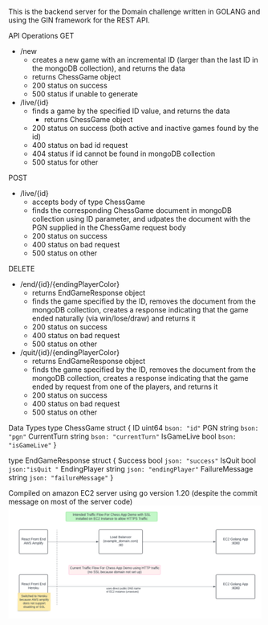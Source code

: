 This is the backend server for the Domain challenge written in GOLANG and using the GIN framework for the REST API.

API Operations
GET
  - /new 
    -  creates a new game with an incremental ID (larger than the last ID in the mongoDB collection), and returns the data
      -   returns ChessGame object
    - 200 status on success
    - 500 status if unable to generate
  - /live/{id}
    - finds a game by the specified ID value, and returns the data 
      -  returns ChessGame object  
    -  200 status on success (both active and inactive games found by the id) 
    -  400  status on bad id request
    -  404 status if id cannot be found in mongoDB collection
    -  500 status for other
   
POST
  - /live/{id}
    - accepts body of type ChessGame
    - finds  the corresponding ChessGame document in mongoDB collection using ID parameter, and udpates the document with the PGN supplied in the ChessGame request body
    - 200 status on success
    - 400 status on bad request
    - 500 status on other

DELETE
  - /end/{id}/{endingPlayerColor}
    - returns EndGameResponse object  
    - finds the game specified by the ID, removes the document from the mongoDB collection, creates a response indicating that the game ended naturally (via win/lose/draw) and returns it
    - 200 status on success
    - 400 status on bad request
    - 500 status on other
 - /quit/{id}/{endingPlayerColor}
    - returns EndGameResponse object  
    - finds the game specified by the ID, removes the document from the mongoDB collection, creates a response indicating that the game ended by request from one of the players, and returns it
    - 200 status on success
    - 400 status on bad request
    - 500 status on other
  

Data Types
type ChessGame struct {
	ID          uint64 `bson: "id"`
	PGN         string `bson: "pgn"`
	CurrentTurn string `bson: "currentTurn"`
	IsGameLive  bool   `bson: "isGameLive"`
}

type EndGameResponse struct {
	Success        bool   `json: "success"`
	IsQuit         bool   `json:"isQuit "`
	EndingPlayer   string `json: "endingPlayer"`
	FailureMessage string `json: "failureMessage"`
}



Compiled on amazon EC2 server using go version 1.20 (despite the commit message on most of the server code)
![Diagram explaining current traffic patterns for this chess app ](./ChessAppTrafficDiagram.png)
